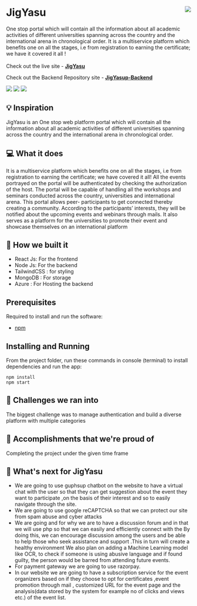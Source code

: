# JigYasu <img src="https://i.ibb.co/SXVTwtK/Screenshot-2022-09-04-113119.png" align="right">
One stop portal which will contain all the information about all academic activities of different universities spanning across the country and the international arena in chronological order. It is a multiservice platform which benefits one on all the stages, i.e from registration to earning the certificate; we have it covered it all !
<br><br>
Check out the live site - [**JigYasu**](https://jigyasu-ds.netlify.app/)

Check out the Backend Repository site - [**JigYasup-Backend**](https://github.com/gaurangagarwal15/jigyasu-backend)

![](https://img.shields.io/github/forks/sahiljena/jigyasu-frontend?color=green&style=for-the-badge)
![](https://img.shields.io/github/stars/sahiljena/jigyasu-frontend?color=silver&style=for-the-badge)
![](https://img.shields.io/github/license/sahiljena/jigyasu-frontend?color=yellow&style=for-the-badge)

## 💡 Inspiration
JigYasu is an  One stop web platform portal which will contain all the information about all academic activities of different universities spanning across the country and the international arena in chronological order.


## 💻 What it does
It is a multiservice platform which benefits one on all the stages, i.e from registration to earning the certificate; we have covered it all!
All the events portrayed on the portal will be authenticated by checking the authorization of the host.
The portal will be capable of handling all the workshops and seminars conducted across the country, universities and international arena.
This portal allows peer- participants to get connected thereby creating a community.
According to the participants’ interests, they will be notified about the upcoming events and webinars through mails.
It also serves as a platform for the universities to promote their event and showcase themselves on an international platform


## 🔨 How we built it

- React Js: For the frontend
- Node Js: For the backend 
- TailwindCSS : for styling
- MongoDB : For storage
- Azure : For Hosting the backend

## Prerequisites

Required to install and run the software:

- [npm](https://www.npmjs.com/get-npm)

## Installing and Running

From the project folder, run these commands in console (terminal) to install dependencies and run the app:

```
npm install
npm start
```

## 🧠 Challenges we ran into

The biggest challenge was to manage authentication and build a diverse platform with multiple categories

## 🏅 Accomplishments that we're proud of

Completing the project under the given time frame

## 🚀 What's next for JigYasu
- We are going to use guphsup chatbot on the website to have a virtual chat with the user so that they can get suggestion about the event they want to participate ,on the basis of their interest and so to easily navigate through the site.
- We are going to use google reCAPTCHA so that we can protect our site from spam abuse and cyber attacks
- We are going and for why we are to have a discussion forum and in that we will use php so that we can easily and efficiently connect with the By doing this, we can encourage discussion among the users and be able to help those who seek assistance and support .This in turn will create a healthy environment We also plan on adding a Machine Learning model like OCR, to check if someone is using abusive language and if found guilty, the person would be barred from attending future events.
- For payment gateway we are going to use razorpay.
- In our website we are going to have a subscription service for the event organizers based on if they choose to opt for certificates ,event promotion through mail , customized URL for the event page and the analysis(data stored by the system for example no of clicks and views etc.) of the event list.


